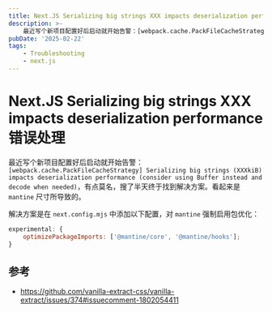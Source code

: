 ```yaml
---
title: Next.JS Serializing big strings XXX impacts deserialization performance 错误处理
description: >-
    最近写个新项目配置好后启动就开始告警：[webpack.cache.PackFileCacheStrategy] Serializing big strings (XXXkiB) impacts de...
pubDate: '2025-02-22'
tags:
    - Troubleshooting
    - next.js
---
```


# Next.JS Serializing big strings XXX impacts deserialization performance 错误处理

最近写个新项目配置好后启动就开始告警：`[webpack.cache.PackFileCacheStrategy] Serializing big strings (XXXkiB) impacts deserialization performance (consider using Buffer instead and decode when needed)`，有点莫名，搜了半天终于找到解决方案。看起来是 `mantine` 尺寸所导致的。

解决方案是在 `next.config.mjs` 中添加以下配置，对 `mantine` 强制启用包优化：

```js
experimental: {
    optimizePackageImports: ['@mantine/core', '@mantine/hooks'];
}
```

## 参考

-   https://github.com/vanilla-extract-css/vanilla-extract/issues/374#issuecomment-1802054411
